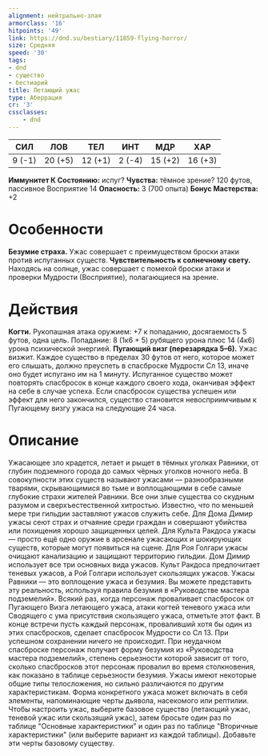 ```yaml
---
alignment: нейтрально-злая
armorclass: '16'
hitpoints: '49'
link: https://dnd.su/bestiary/11859-flying-horror/
size: Средняя
speed: '30'
tags:
- dnd
- существо
- бестиарий
title: Летающий ужас
type: Аберрация
cr: '3'
cssclasses:
    - dnd
---
```



| СИЛ | ЛОВ | ТЕЛ | ИНТ | МДР | ХАР |
|---|---|---|---|---|---|
| 9 (-1) | 20 (+5) | 12 (+1) | 2 (-4) | 15 (+2) | 16 (+3) |
**Иммунитет К Состоянию:** испуг?
**Чувства:** тёмное зрение? 120 футов, пассивное Восприятие 14
**Опасность:** 3 (700 опыта)
**Бонус Мастерства:** +2


# Особенности
**Безумие страха.** Ужас совершает с преимуществом броски атаки против испуганных существ.
**Чувствительность к солнечному свету.** Находясь на солнце, ужас совершает с помехой броски атаки и проверки Мудрости (Восприятие), полагающиеся на зрение.


# Действия
**Когти.** Рукопашная атака оружием: +7 к попаданию, досягаемость 5 футов, одна цель. Попадание: 8 (1к6 + 5) рубящего урона плюс 14 (4к6) урона психической энергией.
**Пугающий визг (перезарядка 5–6).** Ужас визжит. Каждое существо в пределах 30 футов от него, которое может его слышать, должно преуспеть в спасброске Мудрости Сл 13, иначе оно будет испугано им на 1 минуту. Испуганное существо может повторять спасбросок в конце каждого своего хода, оканчивая эффект на себе в случае успеха. Если спасбросок существа успешен или эффект для него закончился, существо становится невосприимчивым к Пугающему визгу ужаса на следующие 24 часа.


# Описание
Ужасающее зло крадется, летает и рыщет в тёмных уголках Равники, от глубин подземного города до самых чёрных уголков ночного неба. В совокупности этих существ называют ужасами — разнообразными тварями, скрывающимися во тьме и воплощающими в себе самые глубокие страхи жителей Равники. Все они злые существа со скудным разумом и сверхъестественной хитростью. Известно, что по меньшей мере три гильдии заставляют ужасов служить себе. Для Дома Димир ужасы сеют страх и отчаяние среди граждан и совершают убийства или похищения хорошо защищенных целей. Для Культа Ракдоса ужасы — просто ещё одно оружие в арсенале ужасающих и шокирующих существ, которые могут появиться на сцене. Для Роя Голгари ужасы очищают канализацию и защищают территорию гильдии. Дом Димир использует все три основных вида ужасов. Культ Ракдоса предпочитает теневых ужасов, а Рой Голгари использует скользящих ужасов. Ужасы Равники — это воплощение ужаса и безумия. Вы можете представить эту реальность, используя правила безумия в «Руководстве мастера подземелий». Всякий раз, когда персонаж проваливает спасбросок от Пугающего Визга летающего ужаса, атаки когтей теневого ужаса или Сводящего с ума присутствия скользящего  ужаса, отметьте этот факт. В конце встречи пусть каждый персонаж, проваливший хотя бы один из этих спасбросков, сделает спасбросок Мудрости со Сл 13. При успешном сохранении ничего не происходит. При неудачном спасброске персонаж получает форму безумия из «Руководства мастера подземелий», степень серьезности которой зависит от того, сколько спасбросков этот персонаж провалил во время столкновения, как показано в таблице серьезности безумия. Ужасы имеют некоторые общие типы телосложения, но сильно различаются по другим характеристикам. Форма конкретного ужаса может включать в себя элементы, напоминающие черты дьявола, насекомого или рептилии. Чтобы настроить ужас, выберите базовое существо (летающий ужас, теневой ужас или скользящий ужас), затем бросьте один раз по таблице "Основные характеристики" и один раз по таблице "Вторичные характеристики" (или выберите вариант из каждой таблицы). Добавьте эти черты базовому существу.